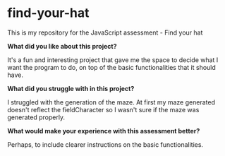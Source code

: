 # find-your-hat
This is my repository for the JavaScript assessment - Find your hat

**What did you like about this project?**

It's a fun and interesting project that gave me the space to decide what I want the program to do, on top of the basic functionalities that it should have.

**What did you struggle with in this project?**

I struggled with the generation of the maze. At first my maze generated doesn't reflect the fieldCharacter so I wasn't sure if the maze was generated properly.

**What would make your experience with this assessment better?**

Perhaps, to include clearer instructions on the basic functionalities. 
